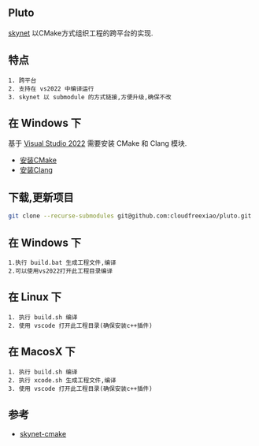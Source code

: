 ## Pluto
   [skynet](https://github.com/cloudwu/skynet) 以CMake方式组织工程的跨平台的实现.

## 特点
    1. 跨平台
    2. 支持在 vs2022 中编译运行
    3. skynet 以 submodule 的方式链接,方便升级,确保不改

## 在 Windows 下

基于 [Visual Studio 2022](https://visualstudio.microsoft.com/zh-hans/downloads/) 需要安装 CMake 和 Clang 模块.

- [安装CMake](https://learn.microsoft.com/en-us/cpp/build/cmake-projects-in-visual-studio?view=msvc-170)
- [安装Clang](https://learn.microsoft.com/en-us/cpp/build/clang-support-cmake?view=msvc-170)

## 下载,更新项目

```bash
git clone --recurse-submodules git@github.com:cloudfreexiao/pluto.git
```

## 在 Windows 下
    1.执行 build.bat 生成工程文件,编译
    2.可以使用vs2022打开此工程目录编译

## 在 Linux 下
    1. 执行 build.sh 编译
    2. 使用 vscode 打开此工程目录(确保安装c++插件)

## 在 MacosX 下
    1. 执行 build.sh 编译
    2. 执行 xcode.sh 生成工程文件,编译
    3. 使用 vscode 打开此工程目录(确保安装c++插件)

## 参考

- [skynet-cmake](https://github.com/hanxi/skynet-cmake)

